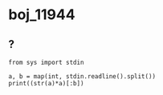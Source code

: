 # boj_11944
## ?
```python3
from sys import stdin

a, b = map(int, stdin.readline().split())
print((str(a)*a)[:b])
```
